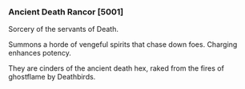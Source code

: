### Ancient Death Rancor [5001]

Sorcery of the servants of Death.

Summons a horde of vengeful spirits that chase down foes. Charging enhances potency.

They are cinders of the ancient death hex, raked from the fires of ghostflame by Deathbirds.
